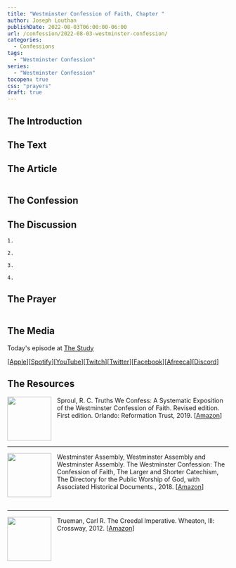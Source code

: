 ```yaml
---
title: "Westminster Confession of Faith, Chapter "
author: Joseph Louthan
publishDate: 2022-08-03T06:00:00-06:00
url: /confession/2022-08-03-westminster-confession/
categories:
  - Confessions
tags:
  - "Westminster Confession"
series:
  - "Westminster Confession"
tocopen: true
css: "prayers"
draft: true
---
```

## The Introduction



## The Text

<div style="page-break-after: always;"></div>

## The Article

```text

```

<div style="page-break-after: always;"></div>

## The Confession

### 

## The Discussion

```text
1. 
```

```text
2. 
```

```text
3. 
```

```text
4. 
```

## The Prayer

<div style='font-variant: small-caps;'>

</div>

```text

```

## The Media

Today's episode at [The Study](http://study.theologic.us/podcast/)

\[[Apple](https://podcasts.apple.com/us/podcast/the-study/id1557102127)\]\[[Spotify](https://open.spotify.com/show/0Xs5qsNvWePyRqcmtOTPkR)\]\[[YouTube](http://youtube.theologic.us)\]\[[Twitch](http://twitch.theologic.us)\]\[[Twitter](https://twitter.com/theologic_us)\]\[[Facebook](https://www.facebook.com/groups/462231051477464)\]\[[Afreeca](https://bj.afreecatv.com/theologicus)\]\[[Discord](http://discord.theologic.us)\]

## The Resources

<img src="https://images-na.ssl-images-amazon.com/images/I/91Ce5gPJWRL.jpg" align="left" width="100" style="padding-right: 10px" />Sproul, R. C. Truths We Confess: A Systematic Exposition of the Westminster Confession of Faith. Revised edition. First edition. Orlando: Reformation Trust, 2019. \[[Amazon](https://amzn.to/3tdrQyf)\]

&nbsp;  
&nbsp;

---
<img src="https://banneroftruth.org/us/wp-content/uploads/sites/2/2018/04/westminster-confession.jpg" align="left" width="100" style="padding-right: 10px" />Westminster Assembly, Westminster Assembly and Westminster Assembly. The Westminster Confession: The Confession of Faith, The Larger and Shorter Catechism, The Directory for the Public Worship of God, with Associated Historical Documents., 2018. \[[Amazon](https://amzn.to/34ok0az)\]

&nbsp;
&nbsp;

---

<img src="https://images-na.ssl-images-amazon.com/images/I/91dj-UoPpxL.jpg" align="left" width="100" style="padding-right: 10px" />Trueman, Carl R. The Creedal Imperative. Wheaton, Ill: Crossway, 2012. \[[Amazon](https://amzn.to/34gzOMl)\]

&nbsp;
&nbsp;

